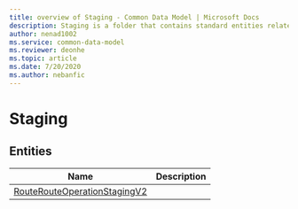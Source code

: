 ```yaml
---
title: overview of Staging - Common Data Model | Microsoft Docs
description: Staging is a folder that contains standard entities related to the Common Data Model.
author: nenad1002
ms.service: common-data-model
ms.reviewer: deonhe
ms.topic: article
ms.date: 7/20/2020
ms.author: nebanfic
---
```


# Staging


## Entities

|Name|Description|
|---|---|
|[RouteRouteOperationStagingV2](RouteRouteOperationStagingV2.md)||
